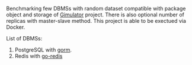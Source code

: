 Benchmarking few DBMSs with random dataset compatible with package object and storage of [Gimulator](https://github.com/Gimulator/Gimulator) project.
  There is also optional number of replicas with master-slave method.
  This project is able to be exectued via Docker.

List of DBMSs:
 1. PostgreSQL with [gorm](https://github.com/Gimulator/Gimulator).
 2. Redis with [go-redis](http://github.com/go-redis/redis)